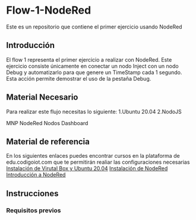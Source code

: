 # Flow-1-NodeRed
Este es un repositorio que contiene el primer ejercicio usando NodeRed

## Introducción  

El flow 1 representa el primer ejercicio a realizar con NodeRed. Este ejercicio consiste únicamente en conectar un nodo Inject con un nodo Debug y automatizarlo para que genere un TimeStamp cada 1 segundo. Esta acción permite demostrar el uso de la pestaña Debug.

## Material Necesario

Para realizar este flujo necesitas lo siguiente:
1.Ubuntu 20.04
2.NodoJS

MNP
NodeRed
Nodos Dashboard

## Material de referencia

En los siguientes enlaces puedes encontrar cursos en la plataforma de edu.codigoiot.com que te permitirán realiar las configuraciones necesarias
[Instalación de Virutal Box y Ubuntu 20.04](https://edu.codigoiot.com/course/view.php?id=812)
[Instalación de NodeRed](https://edu.codigoiot.com/course/view.php?id=817)
[Introducción a NodeRed](https://edu.codigoiot.com/course/view.php?id=278)

## Instrucciones 

### Requisitos previos



